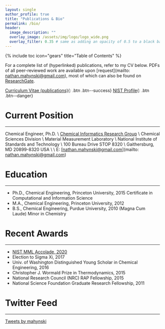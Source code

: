 ```yaml
---
layout: single
author_profile: true
title: "Publications & Bio"
permalink: /bio/
header:
  image_description: ""
  overlay_image: /assets/img/logo/logo_wide.png
  overlay_filter: 0.35 # same as adding an opacity of 0.5 to a black background
---
```


{% include toc icon="gears" title="Table of Contents" %}


For a complete list of (hyperlinked) publications, refer to my CV below.  PDFs of all peer-reviewed work are available upon [request](mailto: nathan.mahynski@gmail.com), most of which can also be found on [ResearchGate](https://www.researchgate.net/profile/Nathan_Mahynski).

[Curriculum Vitae (publications)](/assets/docs/Curriculum_Vitae.pdf){: .btn .btn--success} [NIST Profile](https://www.nist.gov/people/nathan-mahynski){: .btn .btn--danger}

# Current Position 
---

Chemical Engineer, Ph.D. \\
[Chemical Informatics Research Group](https://www.nist.gov/mml/csd/chemical-informatics-research-group) \\
Chemical Sciences Division \\
Material Measurement Laboratory \\
National Institute of Standards and Technology \\
100 Bureau Drive STOP 8320 \\
Gaithersburg, MD 20899-8320 USA \\
\\
E: [nathan.mahynski@gmail.com](mailto: nathan.mahynski@gmail.com)

# Education
---

* Ph.D., Chemical Engineering, Princeton University, 2015
  Certificate in Computational and Information Science
* M.A., Chemical Engineering, Princeton University, 2012
* B.S., Chemical Engineering, Purdue University, 2010 (Magna Cum Laude)
  Minor in Chemistry

# Recent Awards
---

* [NIST MML Accolade, 2020](https://www.nist.gov/mml/mml-accolades/2020-accolades/technical-excellence-2020#MML%20Postdoctoral%20Fellow)
* Election to Sigma Xi, 2017
* Univ. of Washington Distinguished Young Scholar in Chemical Engineering, 2016
* Christopher J. Wormald Prize in Thermodynamics, 2015
* National Research Council (NRC) RAP Fellowship, 2015 
* National Science Foundation Graduate Research Fellowship, 2011

# Twitter Feed
---

<a class="twitter-timeline" href="https://twitter.com/mahynski?ref_src=twsrc%5Etfw">Tweets by mahynski</a> <script async src="https://platform.twitter.com/widgets.js" charset="utf-8"></script>

